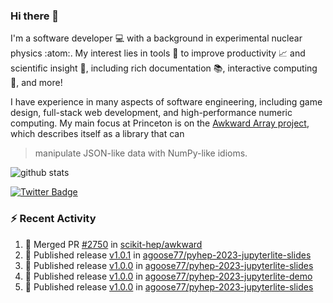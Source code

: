 ### Hi there 👋 

I'm a software developer 💻 with a background in experimental nuclear physics :atom:. My interest lies in tools :wrench: to improve productivity :chart_with_upwards_trend: and scientific insight :telescope:, including rich documentation 📚, interactive computing 🧮, and more! 

I have experience in many aspects of software engineering, including game design, full-stack web development, and high-performance numeric computing. My main focus at Princeton is on the [Awkward Array project](awkward-array.org/), which describes itself as a library that can 
> manipulate JSON-like data with NumPy-like idioms.

![github stats](https://github-readme-stats.vercel.app/api?username=agoose77&show_icons=true&hide_rank=true&hide_title=true&bg_color=30,e76445,904e95&text_color=efe3ec&icon_color=efe3ec)
<!--
**agoose77/agoose77** is a ✨ _special_ ✨ repository because its `README.md` (this file) appears on your GitHub profile.

Here are some ideas to get you started:

- 🔭 I’m currently working on ...
- 🌱 I’m currently learning ...
- 👯 I’m looking to collaborate on ...
- 🤔 I’m looking for help with ...
- 💬 Ask me about ...
- 📫 How to reach me: ...
- 😄 Pronouns: ...
- ⚡ Fun fact: ...
-->

[![Twitter Badge](https://img.shields.io/twitter/follow/agoose77?style=flat-square&logo=Twitter&logoColor=white&color=cornflowerblue)](https://twitter.com/agoose77)

### :zap: Recent Activity

<!--START_SECTION:activity-->
1. 🎉 Merged PR [#2750](https://github.com/scikit-hep/awkward/pull/2750) in [scikit-hep/awkward](https://github.com/scikit-hep/awkward)
2. 🚀 Published release [v1.0.1](https://github.com/agoose77/pyhep-2023-jupyterlite-slides/releases/tag/v1.0.1) in [agoose77/pyhep-2023-jupyterlite-slides](https://github.com/agoose77/pyhep-2023-jupyterlite-slides)
3. 🚀 Published release [v1.0.0](https://github.com/agoose77/pyhep-2023-jupyterlite-slides/releases/tag/v1.0.0) in [agoose77/pyhep-2023-jupyterlite-slides](https://github.com/agoose77/pyhep-2023-jupyterlite-slides)
4. 🚀 Published release [v1.0.0](https://github.com/agoose77/pyhep-2023-jupyterlite-demo/releases/tag/v1.0.0) in [agoose77/pyhep-2023-jupyterlite-demo](https://github.com/agoose77/pyhep-2023-jupyterlite-demo)
5. 🚀 Published release [v1.0.0](https://github.com/agoose77/pyhep-2023-jupyterlite-slides/releases/tag/v1.0.0) in [agoose77/pyhep-2023-jupyterlite-slides](https://github.com/agoose77/pyhep-2023-jupyterlite-slides)
<!--END_SECTION:activity-->
